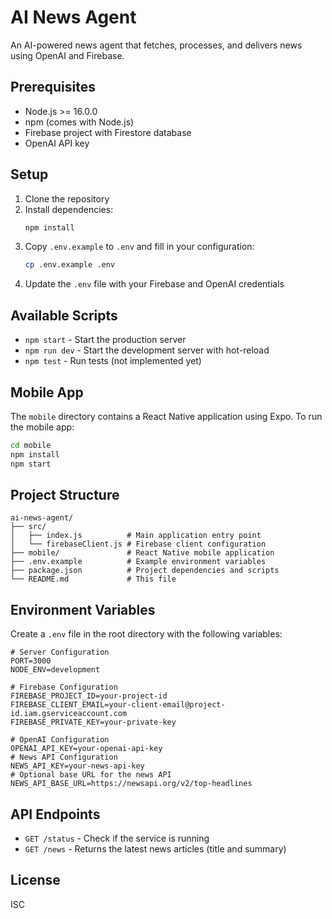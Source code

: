 # AI News Agent

An AI-powered news agent that fetches, processes, and delivers news using OpenAI and Firebase.

## Prerequisites

- Node.js >= 16.0.0
- npm (comes with Node.js)
- Firebase project with Firestore database
- OpenAI API key

## Setup

1. Clone the repository
2. Install dependencies:
   ```bash
   npm install
   ```
3. Copy `.env.example` to `.env` and fill in your configuration:
   ```bash
   cp .env.example .env
   ```
4. Update the `.env` file with your Firebase and OpenAI credentials

## Available Scripts

- `npm start` - Start the production server
- `npm run dev` - Start the development server with hot-reload
- `npm test` - Run tests (not implemented yet)

## Mobile App

The `mobile` directory contains a React Native application using Expo.
To run the mobile app:

```bash
cd mobile
npm install
npm start
```

## Project Structure

```
ai-news-agent/
├── src/
│   ├── index.js          # Main application entry point
│   └── firebaseClient.js # Firebase client configuration
├── mobile/               # React Native mobile application
├── .env.example          # Example environment variables
├── package.json          # Project dependencies and scripts
└── README.md             # This file
```

## Environment Variables

Create a `.env` file in the root directory with the following variables:

```
# Server Configuration
PORT=3000
NODE_ENV=development

# Firebase Configuration
FIREBASE_PROJECT_ID=your-project-id
FIREBASE_CLIENT_EMAIL=your-client-email@project-id.iam.gserviceaccount.com
FIREBASE_PRIVATE_KEY=your-private-key

# OpenAI Configuration
OPENAI_API_KEY=your-openai-api-key
# News API Configuration
NEWS_API_KEY=your-news-api-key
# Optional base URL for the news API
NEWS_API_BASE_URL=https://newsapi.org/v2/top-headlines
```

## API Endpoints

- `GET /status` - Check if the service is running
- `GET /news` - Returns the latest news articles (title and summary)

## License

ISC

